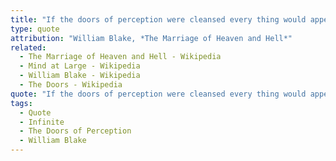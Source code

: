 ```yaml
---
title: "If the doors of perception were cleansed every thing would appear to man as it is, Infinite"
type: quote
attribution: "William Blake, *The Marriage of Heaven and Hell*"
related:
  - The Marriage of Heaven and Hell - Wikipedia
  - Mind at Large - Wikipedia
  - William Blake - Wikipedia
  - The Doors - Wikipedia
quote: "If the doors of perception were cleansed every thing would appear to man as it is, Infinite. For man has closed himself up, till he sees all things thro' narrow chinks of his cavern"
tags:
  - Quote
  - Infinite
  - The Doors of Perception
  - William Blake
---
```

